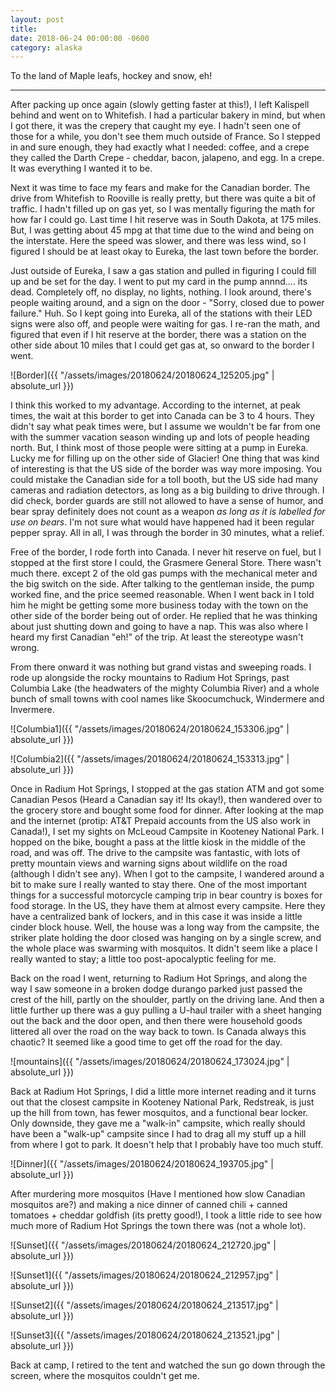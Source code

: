 ```yaml
---
layout: post
title: 
date: 2018-06-24 00:00:00 -0600
category: alaska
---
```


To the land of Maple leafs, hockey and snow, eh!

---

After packing up once again (slowly getting faster at this!), I left Kalispell behind and went on to Whitefish.  I had a particular bakery in mind, but when I got there, it was the crepery that caught my eye.  I hadn't seen one of those for a while, you don't see them much outside of France.  So I stepped in and sure enough, they had exactly what I needed:  coffee, and a crepe they called the Darth Crepe - cheddar, bacon, jalapeno, and egg.  In a crepe. It was everything I wanted it to be. 

Next it was time to face my fears and make for the Canadian border.  The drive from Whitefish to Rooville is really pretty, but there was quite a bit of traffic.  I hadn't filled up on gas yet, so I was mentally figuring the math for how far I could go.  Last time I hit reserve was in South Dakota, at 175 miles.  But, I was getting about 45 mpg at that time due to the wind and being on the interstate.  Here the speed was slower, and there was less wind, so I figured I should be at least okay to Eureka, the last town before the border.  

Just outside of Eureka, I saw a gas station and pulled in figuring I could fill up and be set for the day.  I went to put my card in the pump annnd.... its dead.  Completely off, no display, no lights, nothing.  I look around, there's people waiting around, and a sign on the door - "Sorry, closed due to power failure."  Huh.  So I kept going into Eureka, all of the stations with their LED signs were also off, and people were waiting for gas.  I re-ran the math, and figured that even if I hit reserve at the border, there was a station on the other side about 10 miles that I could get gas at, so onward to the border I went.

![Border]({{ "/assets/images/20180624/20180624_125205.jpg" | absolute_url }})

I think this worked to my advantage.  According to the internet, at peak times, the wait at this border to get into Canada can be 3 to 4 hours.  They didn't say what peak times were, but I assume we wouldn't be far from one with the summer vacation season winding up and lots of people heading north.  But, I think most of those people were sitting at a pump in Eureka.  Lucky me for filling up on the other side of Glacier!  One thing that was kind of interesting is that the US side of the border was way more imposing.  You could mistake the Canadian side for a toll booth, but the US side had many cameras and radiation detectors, as long as a big building to drive through.    I did check, border guards are still not allowed to have a sense of humor, and bear spray definitely does not count as a weapon *as long as it is labelled for use on bears*.  I'm not sure what would have happened had it been regular pepper spray. All in all, I was through the border in 30 minutes, what a relief.

Free of the border, I rode forth into Canada.  I never hit reserve on fuel, but I stopped at the first store I could, the Grasmere General Store.  There wasn't much there.  except 2 of the old gas pumps with the mechanical meter and the big switch on the side.  After talking to the gentleman inside, the pump worked fine, and the price seemed reasonable.  When I went back in I told him he might be getting some more business today with the town on the other side of the border being out of order.  He replied that he was thinking about just shutting down and going to have a nap.  This was also where I heard my first Canadian "eh!" of the trip.  At least the stereotype wasn't wrong.

From there onward it was nothing but grand vistas and sweeping roads.  I rode up alongside the rocky mountains to Radium Hot Springs, past Columbia Lake (the headwaters of the mighty Columbia River) and a whole bunch of small towns with cool names like Skoocumchuck, Windermere and Invermere.

![Columbia1]({{ "/assets/images/20180624/20180624_153306.jpg" | absolute_url }})

![Columbia2]({{ "/assets/images/20180624/20180624_153313.jpg" | absolute_url }})

Once in Radium Hot Springs, I stopped at the gas station ATM and got some Canadian Pesos (Heard a Canadian say it!  Its okay!), then wandered over to the grocery store and bought some food for dinner.  After looking at the map and the internet (protip:  AT&T Prepaid accounts from the US also work in Canada!), I set my sights on McLeoud Campsite in Kooteney National Park.  I hopped on the bike, bought a pass at the little kiosk in the middle of the road, and was off.  The drive to the campsite was fantastic, with lots of pretty mountain views and warning signs about wildlife on the road (although I didn't see any).  When I got to the campsite, I wandered around a bit to make sure I really wanted to stay there.  One of the most important things for a successful motorcycle camping trip in bear country is boxes for food storage.  In the US, they have them at almost every campsite.  Here they have a centralized bank of lockers, and in this case it was inside a little cinder block house.  Well, the house was a long way from the campsite, the striker plate holding the door closed was hanging on by a single screw, and the whole place was swarming with mosquitos.  It didn't seem like a place I really wanted to stay; a little too post-apocalyptic feeling for me.

Back on the road I went, returning to Radium Hot Springs, and along the way I saw someone in a broken dodge durango parked just passed the crest of the hill, partly on the shoulder, partly on the driving lane.  And then a little further up there was a guy pulling a U-haul trailer with a sheet hanging out the back and the door open, and then there were household goods littered all over the road on the way back to town.  Is Canada always this chaotic? It seemed like a good time to get off the road for the day. 

![mountains]({{ "/assets/images/20180624/20180624_173024.jpg" | absolute_url }})

Back at Radium Hot Springs, I did a little more internet reading and it turns out that the closest campsite in Kooteney National Park, Redstreak, is just up the hill from town, has fewer mosquitos, and a functional bear locker.  Only downside, they gave me a "walk-in" campsite, which really should have been a "walk-up" campsite since I had to drag all my stuff up a hill from where I got to park.  It doesn't help that I probably have too much stuff.

![Dinner]({{ "/assets/images/20180624/20180624_193705.jpg" | absolute_url }})

After murdering more mosquitos (Have I mentioned how slow Canadian mosquitos are?) and making a nice dinner of canned chili + canned tomatoes + cheddar goldfish (its pretty good!), I took a little ride to see how much more of Radium Hot Springs the town there was (not a whole lot).

![Sunset]({{ "/assets/images/20180624/20180624_212720.jpg" | absolute_url }})

![Sunset1]({{ "/assets/images/20180624/20180624_212957.jpg" | absolute_url }})

![Sunset2]({{ "/assets/images/20180624/20180624_213517.jpg" | absolute_url }})

![Sunset3]({{ "/assets/images/20180624/20180624_213521.jpg" | absolute_url }})

Back at camp, I retired to the tent and watched the sun go down through the screen, where the mosquitos couldn't get me.
